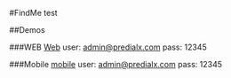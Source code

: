 #FindMe test

##Demos

###WEB
[Web](https://findme-web.herokuapp.com/login)
user: admin@predialx.com
pass: 12345

###Mobile
[mobile](https://expo.io/@/projects/findme-mobile)
user: admin@predialx.com
pass: 12345
